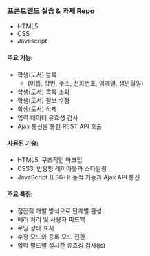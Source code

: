 ### 프론트엔드 실습 & 과제 Repo

- HTML5
- CSS
- Javascript

#### 주요 기능:

- 학생(도서) 등록
  - (이름, 학번, 주소, 전화번호, 이메일, 생년월일)
- 학생(도서) 목록 조회
- 학생(도서) 정보 수정
- 학생(도서) 삭제
- 입력 데이터 유효성 검사
- Ajax 통신을 통한 REST API 호출

#### 사용된 기술:

- HTML5: 구조적인 마크업
- CSS3: 반응형 레이아웃과 스타일링
- JavaScript (ES6+): 동적 기능과 Ajax API 통신

#### 주요 특징:

- 점진적 개발 방식으로 단계별 완성
- 에러 처리 및 사용자 피드백
- 로딩 상태 표시
- 수정 모드와 등록 모드 전환
- 입력 필드별 실시간 유효성 검사(js)
